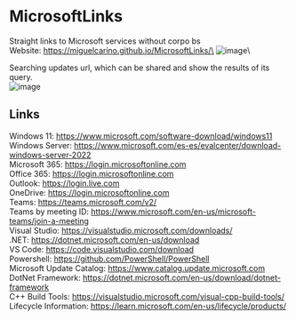 # MicrosoftLinks
Straight links to Microsoft services without corpo bs\
Website: https://miguelcarino.github.io/MicrosoftLinks/\
![image](https://github.com/user-attachments/assets/7ec94bc8-fe4e-496a-b395-5c8848960609)\

Searching updates url, which can be shared and show the results of its query.\
![image](https://github.com/user-attachments/assets/e9193078-c3fe-40c3-809b-c4fbb717787b)


Links
-
Windows 11: https://www.microsoft.com/software-download/windows11  
Windows Server: https://www.microsoft.com/es-es/evalcenter/download-windows-server-2022  
Microsoft 365: https://login.microsoftonline.com  
Office 365: https://login.microsoftonline.com  
Outlook: https://login.live.com  
OneDrive: https://login.microsoftonline.com  
Teams: https://teams.microsoft.com/v2/  
Teams by meeting ID: https://www.microsoft.com/en-us/microsoft-teams/join-a-meeting  
Visual Studio: https://visualstudio.microsoft.com/downloads/  
.NET: https://dotnet.microsoft.com/en-us/download  
VS Code: https://code.visualstudio.com/download  
Powershell: https://github.com/PowerShell/PowerShell  
Microsoft Update Catalog: https://www.catalog.update.microsoft.com  
DotNet Framework: https://dotnet.microsoft.com/en-us/download/dotnet-framework  
C++ Build Tools: https://visualstudio.microsoft.com/visual-cpp-build-tools/  
Lifecycle Information: https://learn.microsoft.com/en-us/lifecycle/products/  
